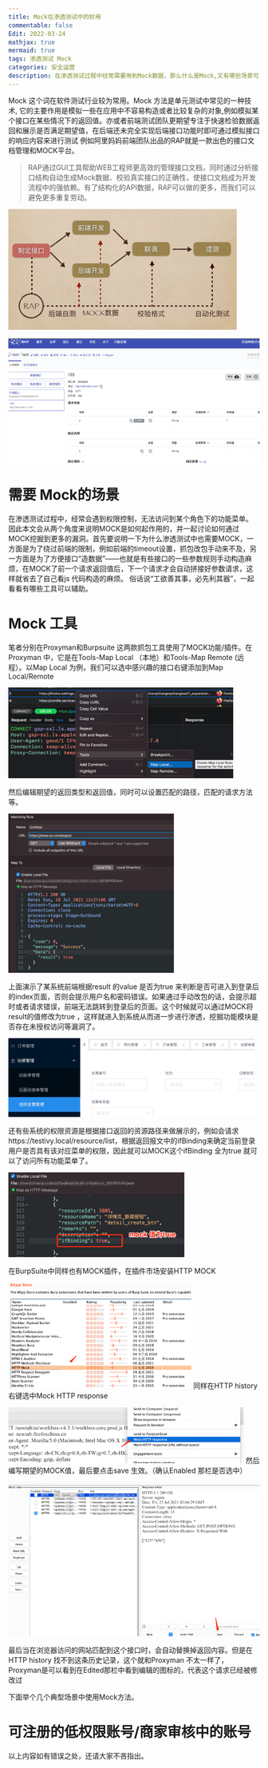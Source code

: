 ```yaml
---
title: Mock在渗透测试中的妙用
commentable: false
Edit: 2022-03-24
mathjax: true
mermaid: true
tags: 渗透测试 Mock
categories: 安全运营
description: 在渗透测试过程中经常需要用到Mock数据，那么什么是Mock,又有哪些场景可以使用呢
---
```


Mock 这个词在软件测试行业较为常用。Mock 方法是单元测试中常见的一种技术,
它的主要作用是模拟一些在应用中不容易构造或者比较复杂的对象,例如模拟某个接口在某些情况下的返回值。亦或者前端测试团队更期望专注于快速检验数据返回和展示是否满足期望值，在后端还未完全实现后端接口功能时即可通过模拟接口的响应内容来进行测试
例如阿里妈妈前端团队出品的RAP就是一款出色的接口文档管理和MOCK平台。
> RAP通过GUI工具帮助WEB工程师更高效的管理接口文档，同时通过分析接口结构自动生成Mock数据、校验真实接口的正确性，使接口文档成为开发流程中的强依赖。有了结构化的API数据，RAP可以做的更多，而我们可以避免更多重复劳动。

![](../assets/2022-03-24-Mock在渗透测试中的妙用_images/f2808734.png)

![](../assets/2022-03-24-Mock在渗透测试中的妙用_images/fcc4c8b2.png)

# 需要 Mock的场景
在渗透测试过程中，经常会遇到权限控制，无法访问到某个角色下的功能菜单。
因此本文会从两个角度来说明MOCK是如何起作用的，并一起讨论如何通过MOCK挖掘到更多的漏洞。首先要说明一下为什么渗透测试中也需要MOCK，一方面是为了绕过前端的限制，例如前端的timeout设置，抓包改包手动来不及，另一方面是为了方便接口“造数据”——也就是有些接口的一些参数规则手动构造麻烦，在MOCK了前一个请求返回值后，下一个请求才会自动拼接好参数请求，这样就省去了自己看js 代码构造的麻烦。
俗话说“工欲善其事，必先利其器”，一起看看有哪些工具可以辅助。
# Mock 工具

笔者分别在Proxyman和Burpsuite 这两款抓包工具使用了MOCK功能/插件。在Proxyman 中，它是在Tools-Map Local （本地）和Tools-Map Remote (远程）。以Map Local 为例，我们可以选中感兴趣的接口右键添加到Map Local/Remote

![](../assets/2022-03-24-Mock在渗透测试中的妙用_images/9d5c3734.png)

然后编辑期望的返回类型和返回值，同时可以设置匹配的路径，匹配的请求方法等。

![](../assets/2022-03-24-Mock在渗透测试中的妙用_images/72addbd6.png)

上面演示了某系统前端根据result 的value 是否为true 来判断是否可进入到登录后的index页面，否则会提示用户名和密码错误。如果通过手动改包的话，会提示超时或者请求错误，前端无法跳转到登录后的页面。这个时候就可以通过MOCK将result的值修改为true ，这样就进入到系统从而进一步进行渗透，挖掘功能模块是否存在未授权访问等漏洞了。

![](../assets/2022-03-24-Mock在渗透测试中的妙用_images/84d23f69.png)

还有些系统的权限资源是根据接口返回的资源路径来做展示的，例如会请求https://testivy.local/resource/list，根据返回报文中的ifBinding来确定当前登录用户是否具有该对应菜单的权限，因此就可以MOCK这个ifBinding 全为true 就可以了访问所有功能菜单了。

![](../assets/2022-03-24-Mock在渗透测试中的妙用_images/1178a054.png)

在BurpSuite中同样也有MOCK插件，在插件市场安装HTTP MOCK

![](../assets/2022-03-24-Mock在渗透测试中的妙用_images/8f093213.png)
同样在HTTP history 右键选中Mock  HTTP response

![](../assets/2022-03-24-Mock在渗透测试中的妙用_images/696af707.png)
然后编写期望的MOCK值，最后要点击save 生效。（确认Enabled 那栏是否选中）

![](../assets/2022-03-24-Mock在渗透测试中的妙用_images/d1e3067d.png)

最后当在浏览器访问的网站匹配到这个接口时，会自动替换掉返回内容。但是在HTTP history 找不到这条历史记录，这个就和Proxyman 不太一样了，Proxyman是可以看到在Edited那栏中看到编辑的图标的，代表这个请求已经被修改过

下面举个几个典型场景中使用Mock方法。

# 可注册的低权限账号/商家审核中的账号

以上内容如有错误之处，还请大家不吝指出。

